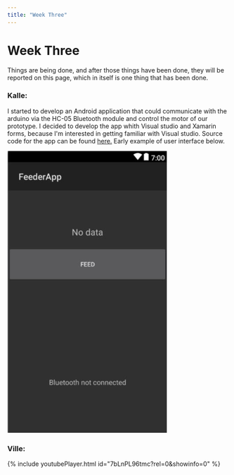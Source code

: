 ```yaml
---
title: "Week Three"
---
```


# Week Three

Things are being done, and after those things have been done, they will be reported on this page, which in itself is one thing that has been done. 

### Kalle:
I started to develop an Android application that could communicate with the arduino via the HC-05 Bluetooth module and control the motor of our prototype. I decided to develop the app whith Visual studio and Xamarin forms, because I'm interested in getting familiar with Visual studio. Source code for the app can be found [here.](https://github.com/kpalok/Digifab/tree/master/FeederApp) Early example of user interface below.

![Image missing](https://raw.githubusercontent.com/kpalok/Digifab/master/Images/UiProto.JPG "Early Ui prototype")

### Ville:
{% include youtubePlayer.html id="7bLnPL96tmc?rel=0&amp;showinfo=0" %}
